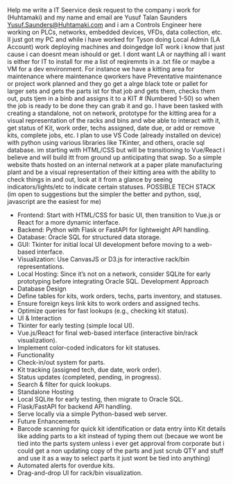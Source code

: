 Help me write a IT Seervice desk request to the company i work for (Huhtamaki) and my name and email are Yusuf Talan Saunders Yusuf.Saunders@Huhtamaki.com and i am a Controls Engineer here working on PLCs, networks, embedded devices, VFDs, data collection, etc. II just got my PC and while i have worked for Tyson doing Local Admin (LA Account) work deploying machines and doingedge IoT work i know that just cause i can doesnt mean ishould or get. I dont want LA or naything all i want is either for IT to install for me a list of reqiremnts in a .txt file or maybe a VM for a dev environment. For instance we have a kitting area for maintenance where maintenance qworkers have Preventative maintenance or project work planned and they go get a alrge black tote or pallet for larger sets and gets the parts ist for that job and gets them, checks them out, puts tjem in a binb and assigns it to a KIT # (Numbered 1-50) so when the job is ready to be done they can grab it and go. I have been tasked with creating a standalone, not on network, prototype for the kitting area for a visual representation of the racks and bins and wbe able to interact with it, get status of Kit, work order, techs assigned, date due, or add or remove kits, complete jobs, etc.  I plan to use VS Code (already installed on device) with python using various libraries like TKinter, and others, oracle sql database. im starting with HTML/CSS but will be transitioning to Vue/React i believe and will build itt from ground up anticipating that swap. So a simple website thats hosted on an internal network at a paper plate manufacturing plant and be a visual representation of their kitting area with the ability to check things in and out, look at it from a glance by seeing indicators/lights/etc to indicate certain statuses.
POSSIBLE TECH STACK (im open to suggestions but the simpler the better and python, ssql, javascript are the easiest for me)
- Frontend: Start with HTML/CSS for basic UI, then transition to Vue.js or React for a more dynamic interface.
- Backend: Python with Flask or FastAPI for lightweight API handling.
- Database: Oracle SQL for structured data storage.
- GUI: Tkinter for initial local UI development before moving to a web-based interface.
- Visualization: Use CanvasJS or D3.js for interactive rack/bin representations.
- Local Hosting: Since it’s not on a network, consider SQLite for early prototyping before integrating Oracle SQL.
Development Approach
- Database Design
- Define tables for kits, work orders, techs, parts inventory, and statuses.
- Ensure foreign keys link kits to work orders and assigned techs.
- Optimize queries for fast lookups (e.g., checking kit status).
- UI & Interaction
- Tkinter for early testing (simple local UI).
- Vue.js/React for final web-based interface (interactive bin/rack visualization).
- Implement color-coded indicators for kit statuses.
- Functionality
- Check-in/out system for parts.
- Kit tracking (assigned tech, due date, work order).
- Status updates (completed, pending, in progress).
- Search & filter for quick lookups.
- Standalone Hosting
- Local SQLite for early testing, then migrate to Oracle SQL.
- Flask/FastAPI for backend API handling.
- Serve locally via a simple Python-based web server.
- Future Enhancements
- Barcode scanning for quick kit identification or data entry iinto Kit details like adding parts to a kit instead of typing them out (becaue we wont be tied into the parts system unless i ever get approval from corporate but i could get a non updating copy of the parts and just scrub QTY and stuff and use it as a way to select parts it just wont be tied into anything)
- Automated alerts for overdue kits.
- Drag-and-drop UI for rack/bin visualization.
